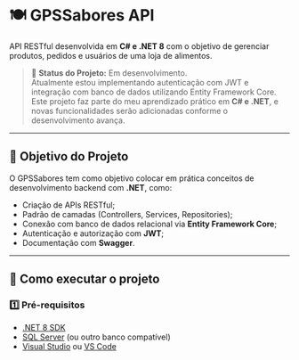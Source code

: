 # 🍽️ GPSSabores API

API RESTful desenvolvida em **C# e .NET 8** com o objetivo de gerenciar produtos, pedidos e usuários de uma loja de alimentos.

> 🚧 **Status do Projeto:** Em desenvolvimento.  
> Atualmente estou implementando autenticação com JWT e integração com banco de dados utilizando Entity Framework Core.  
> Este projeto faz parte do meu aprendizado prático em **C# e .NET**, e novas funcionalidades serão adicionadas conforme o desenvolvimento avança.

---

## 🧠 Objetivo do Projeto
O GPSSabores tem como objetivo colocar em prática conceitos de desenvolvimento backend com **.NET**, como:
- Criação de APIs RESTful;
- Padrão de camadas (Controllers, Services, Repositories);
- Conexão com banco de dados relacional via **Entity Framework Core**;
- Autenticação e autorização com **JWT**;
- Documentação com **Swagger**.

---

## 🚀 Como executar o projeto

### 1️⃣ Pré-requisitos
- [.NET 8 SDK](https://dotnet.microsoft.com/pt-br/download)
- [SQL Server](https://www.microsoft.com/pt-br/sql-server/sql-server-downloads) (ou outro banco compatível)
- [Visual Studio](https://visualstudio.microsoft.com/pt-br/) ou [VS Code](https://code.visualstudio.com/)
